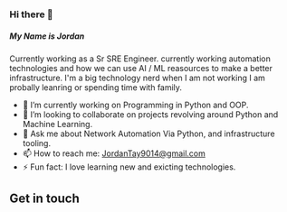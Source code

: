### Hi there 👋

##### My Name is Jordan

Currently working as a Sr SRE Engineer. currently working automation technologies and how we can use AI / ML reasources to make a better infrastructure. I'm a big technology nerd when I am not working I am probally leanring or spending time with family.

- 🔭 I’m currently working on Programming in Python and OOP.
- 👯 I’m looking to collaborate on projects revolving around Python and Machine Learning.
- 💬 Ask me about Network Automation Via Python, and infrastructure tooling.
- 📫 How to reach me: JordanTay9014@gmail.com
- ⚡ Fun fact: I love learning new and exicting technologies.

## Get in touch


<!--
**JustJordanT/JustJordanT** is a ✨ _special_ ✨ repository because its `README.md` (this file) appears on your GitHub profile.

Here are some ideas to get you started:

- 🔭 I’m currently working on ...
- 🌱 I’m currently learning ...
- 👯 I’m looking to collaborate on ...
- 🤔 I’m looking for help with ...
- 💬 Ask me about ...
- 📫 How to reach me: ...
- 😄 Pronouns: ...
- ⚡ Fun fact: ...
-->
